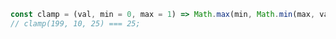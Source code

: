 ~~~ javascript
const clamp = (val, min = 0, max = 1) => Math.max(min, Math.min(max, val));
// clamp(199, 10, 25) === 25;
~~~
